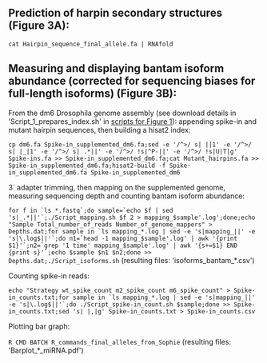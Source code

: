 ## Prediction of harpin secondary structures (Figure 3A): ##

``cat Hairpin_sequence_final_allele.fa | RNAfold``

## Measuring and displaying bantam isoform abundance (corrected for sequencing biases for full-length isoforms) (Figure 3B): ##

From the dm6 Drosophila genome assembly (see download details in 'Script_1_prepares_index.sh' in [scripts for Figure 1](https://github.com/HKeyHKey/Busseau_et_al_2023/tree/main/Figure_1)): appending spike-in and mutant hairpin sequences, then building a hisat2 index:

``cp dm6.fa Spike-in_supplemented_dm6.fa;sed -e '/^>/ s| ||1' -e '/^>/ s| |_|1' -e '/^>/ s| .*||' -e '/^>/ !s|^P-||' -e '/^>/ !s|U|T|g' Spike-ins.fa >> Spike-in_supplemented_dm6.fa;cat Mutant_hairpins.fa >> Spike-in_supplemented_dm6.fa;hisat2-build -f Spike-in_supplemented_dm6.fa Spike-in_supplemented_dm6``

3´ adapter trimming, then mapping on the supplemented genome, measuring sequencing depth and counting bantam isoform abundance:

``for f in `ls *.fastq`;do sample=`echo $f | sed 's|_.*||'`;./Script_mapping.sh $f 2 > mapping_$sample'.log';done;echo "Sample Total_number_of_reads Number_of_genome_mappers" > Depths.dat;for sample in `ls mapping_*.log | sed -e 's|mapping_||' -e 's|\.log$||'`;do n1=`head -1 mapping_$sample'.log' | awk '{print $1}'`;n2=`grep '1 time' mapping_$sample'.log' | awk '{s+=$1} END {print s}'`;echo $sample $n1 $n2;done >> Depths.dat;./Script_isoforms.sh``
(resulting files: 'isoforms\_bantam\_\*.csv')

Counting spike-in reads:

``echo "Strategy wt_spike_count m2_spike_count m6_spike_count" > Spike-in_counts.txt;for sample in `ls mapping_*.log | sed -e 's|mapping_||' -e 's|\.log$||'`;do ./Script_spike-in_count.sh $sample;done >> Spike-in_counts.txt;sed 's| |,|g' Spike-in_counts.txt > Spike-in_counts.csv``

Plotting bar graph:

``R CMD BATCH R_commands_final_alleles_from_Sophie``
(resulting files: 'Barplot\_\*\_miRNA.pdf')
